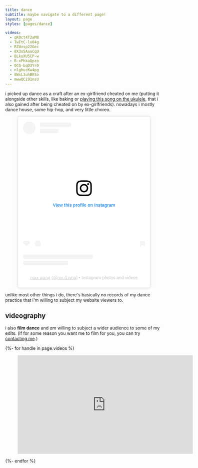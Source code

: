 ```yaml
---
title: dance
subtitle: maybe navigate to a different page!
layout: page
styles: [pages/dance]

videos:
  - qKOct4T2aM8
  - TwFtC-lxO4g
  - RZUxsp22Gec
  - 8X3oSAaoCqU
  - BLkuXU5CP-w
  - B-xPhkaQpzo
  - 0CG-bqD3Yr0
  - nlghucKw4pg
  - 8WsL3uhBESo
  - mwwQCi91nsU
---
```


i picked up dance as a craft after an ex-girlfriend cheated on me (putting it
alongside other skills, like baking or [playing this song on the ukulele][uke],
that i also gained after being cheated on by ex-girlfriends).  nowadays i
mostly dance house, some hip-hop, and very little choreo.

<figure class="instagram-figure">
  <blockquote
    class="instagram-media"
    data-instgrm-permalink="https://www.instagram.com/mx.d.wng/?utm_source=ig_embed&amp;utm_campaign=loading"
    data-instgrm-version="14"
    style="background: #FFF;
           border: 0;
           border-radius: 3px;
           box-shadow: 0 0 1px 0 rgba(0,0,0,0.5),0 1px 10px 0 rgba(0,0,0,0.15);
           margin:  1px;
           max-width: 540px;
           min-width: 326px;
           padding: 0;
           width: 99.375%;
           width: -webkit-calc(100% - 2px);
           width: calc(100% - 2px);">
    <div style="padding: 16px;">
      <a
        href="https://www.instagram.com/mx.d.wng/?utm_source=ig_embed&amp;utm_campaign=loading"
        style="background: #FFFFFF;
               line-height: 0;
               padding: 0 0;
               text-align: center;
               text-decoration: none;
               width: 100%;"
        target="_blank">
        <div style="display: flex;
                    flex-direction: row;
                    align-items: center;">
          <div style="background-color: #F4F4F4;
                      border-radius: 50%;
                      flex-grow: 0;
                      height: 40px;
                      margin-right: 14px;
                      width: 40px;"></div>
          <div style="display: flex;
                      flex-direction: column;
                      flex-grow: 1;
                      justify-content: center;">
            <div style="background-color: #F4F4F4;
                        border-radius: 4px;
                        flex-grow: 0;
                        height: 14px;
                        margin-bottom: 6px;
                        width: 100px;"></div>
            <div style="background-color: #F4F4F4;
                        border-radius: 4px;
                        flex-grow: 0;
                        height: 14px;
                        width: 60px;"></div>
          </div>
        </div>
        <div style="padding: 19% 0;"></div>
        <div style="display: block;
                    height: 50px;
                    margin: 0 auto 12px;
                    width: 50px;">
          <svg
            width="50px"
            height="50px"
            viewBox="0 0 60 60"
            version="1.1"
            xmlns="https://www.w3.org/2000/svg"
            xmlns:xlink="https://www.w3.org/1999/xlink">
            <g stroke="none" stroke-width="1" fill="none" fill-rule="evenodd">
              <g transform="translate(-511.000000, -20.000000)" fill="#000000">
                <g>
                  <path d="M556.869,30.41 C554.814,30.41 553.148,32.076 553.148,34.131 C553.148,36.186 554.814,37.852 556.869,37.852 C558.924,37.852 560.59,36.186 560.59,34.131 C560.59,32.076 558.924,30.41 556.869,30.41 M541,60.657 C535.114,60.657 530.342,55.887 530.342,50 C530.342,44.114 535.114,39.342 541,39.342 C546.887,39.342 551.658,44.114 551.658,50 C551.658,55.887 546.887,60.657 541,60.657 M541,33.886 C532.1,33.886 524.886,41.1 524.886,50 C524.886,58.899 532.1,66.113 541,66.113 C549.9,66.113 557.115,58.899 557.115,50 C557.115,41.1 549.9,33.886 541,33.886 M565.378,62.101 C565.244,65.022 564.756,66.606 564.346,67.663 C563.803,69.06 563.154,70.057 562.106,71.106 C561.058,72.155 560.06,72.803 558.662,73.347 C557.607,73.757 556.021,74.244 553.102,74.378 C549.944,74.521 548.997,74.552 541,74.552 C533.003,74.552 532.056,74.521 528.898,74.378 C525.979,74.244 524.393,73.757 523.338,73.347 C521.94,72.803 520.942,72.155 519.894,71.106 C518.846,70.057 518.197,69.06 517.654,67.663 C517.244,66.606 516.755,65.022 516.623,62.101 C516.479,58.943 516.448,57.996 516.448,50 C516.448,42.003 516.479,41.056 516.623,37.899 C516.755,34.978 517.244,33.391 517.654,32.338 C518.197,30.938 518.846,29.942 519.894,28.894 C520.942,27.846 521.94,27.196 523.338,26.654 C524.393,26.244 525.979,25.756 528.898,25.623 C532.057,25.479 533.004,25.448 541,25.448 C548.997,25.448 549.943,25.479 553.102,25.623 C556.021,25.756 557.607,26.244 558.662,26.654 C560.06,27.196 561.058,27.846 562.106,28.894 C563.154,29.942 563.803,30.938 564.346,32.338 C564.756,33.391 565.244,34.978 565.378,37.899 C565.522,41.056 565.552,42.003 565.552,50 C565.552,57.996 565.522,58.943 565.378,62.101 M570.82,37.631 C570.674,34.438 570.167,32.258 569.425,30.349 C568.659,28.377 567.633,26.702 565.965,25.035 C564.297,23.368 562.623,22.342 560.652,21.575 C558.743,20.834 556.562,20.326 553.369,20.18 C550.169,20.033 549.148,20 541,20 C532.853,20 531.831,20.033 528.631,20.18 C525.438,20.326 523.257,20.834 521.349,21.575 C519.376,22.342 517.703,23.368 516.035,25.035 C514.368,26.702 513.342,28.377 512.574,30.349 C511.834,32.258 511.326,34.438 511.181,37.631 C511.035,40.831 511,41.851 511,50 C511,58.147 511.035,59.17 511.181,62.369 C511.326,65.562 511.834,67.743 512.574,69.651 C513.342,71.625 514.368,73.296 516.035,74.965 C517.703,76.634 519.376,77.658 521.349,78.425 C523.257,79.167 525.438,79.673 528.631,79.82 C531.831,79.965 532.853,80.001 541,80.001 C549.148,80.001 550.169,79.965 553.369,79.82 C556.562,79.673 558.743,79.167 560.652,78.425 C562.623,77.658 564.297,76.634 565.965,74.965 C567.633,73.296 568.659,71.625 569.425,69.651 C570.167,67.743 570.674,65.562 570.82,62.369 C570.966,59.17 571,58.147 571,50 C571,41.851 570.966,40.831 570.82,37.631"></path>
                </g>
              </g>
            </g>
          </svg>
        </div>
        <div style="padding-top: 8px;">
          <div style="color: #3897f0;
                      font-family: Arial,sans-serif;
                      font-size: 14px;
                      font-style: normal;
                      font-weight: 550;
                      line-height: 18px;">
            View this profile on Instagram
          </div>
        </div>
        <div style="padding: 12.5% 0;"></div>
        <div style="display: flex; flex-direction: row; margin-bottom: 14px; align-items: center;">
          <div>
            <div style="background-color: #F4F4F4; border-radius: 50%; height: 12.5px; width: 12.5px; transform: translateX(0px) translateY(7px);"></div>
            <div style="background-color: #F4F4F4; height: 12.5px; transform: rotate(-45deg) translateX(3px) translateY(1px); width: 12.5px; flex-grow: 0; margin-right: 14px; margin-left: 2px;"></div>
            <div style="background-color: #F4F4F4; border-radius: 50%; height: 12.5px; width: 12.5px; transform: translateX(9px) translateY(-18px);"></div>
          </div>
          <div style="margin-left: 8px;">
            <div style=" background-color: #F4F4F4; border-radius: 50%; flex-grow: 0; height: 20px; width: 20px;"></div>
            <div style=" width: 0; height: 0; border-top: 2px solid transparent; border-left: 6px solid #f4f4f4; border-bottom: 2px solid transparent; transform: translateX(16px) translateY(-4px) rotate(30deg)"></div>
          </div>
          <div style="margin-left: auto;">
            <div style=" width: 0px; border-top: 8px solid #F4F4F4; border-right: 8px solid transparent; transform: translateY(16px);"></div>
            <div style=" background-color: #F4F4F4; flex-grow: 0; height: 12px; width: 16px; transform: translateY(-4px);"></div>
            <div style=" width: 0; height: 0; border-top: 8px solid #F4F4F4; border-left: 8px solid transparent; transform: translateY(-4px) translateX(8px);"></div>
          </div>
        </div>
        <div style="display: flex; flex-direction: column; flex-grow: 1; justify-content: center; margin-bottom: 24px;">
          <div style=" background-color: #F4F4F4; border-radius: 4px; flex-grow: 0; height: 14px; margin-bottom: 6px; width: 224px;"></div>
          <div style=" background-color: #F4F4F4; border-radius: 4px; flex-grow: 0; height: 14px; width: 144px;"></div>
        </div>
      </a>
      <p style="color: #c9c8cd;
                font-family: Arial,sans-serif;
                font-size: 14px;
                line-height: 17px;
                margin-bottom: 0;
                margin-top: 8px;
                overflow: hidden;
                padding: 8px 0 7px;
                text-align: center;
                text-overflow: ellipsis;
                white-space: nowrap;">
        <a
          href="https://www.instagram.com/mx.d.wng/?utm_source=ig_embed&amp;utm_campaign=loading"
          style="color: #c9c8cd;
                 font-family: Arial,sans-serif;
                 font-size: 14px;
                 font-style: normal;
                 font-weight: normal;
                 line-height: 17px;"
          target="_blank">
          max wang
        </a>
        (@<a href="https://www.instagram.com/mx.d.wng/?utm_source=ig_embed&amp;utm_campaign=loading" style=" color:#c9c8cd; font-family:Arial,sans-serif; font-size:14px; font-style:normal; font-weight:normal; line-height:17px;" target="_blank">mx.d.wng</a>) • Instagram photos and videos
      </p>
    </div>
  </blockquote>
  <script async src="//www.instagram.com/embed.js"></script>
</figure>

unlike most other things i do, there's basically no records of my dance
practice that i'm willing to subject my website viewers to.

## videography

i also **film dance** and _am_ willing to subject a wider audience to some of
my edits.  (if for some reason you want me to film for you, you can try
[contacting me](/contact/).)

{%- for handle in page.videos %}
<figure class="full youtube-figure">
  <iframe
    class="youtube"
    width="560"
    height="315"
    src="https://www.youtube-nocookie.com/embed/{{ handle }}"
    title="YouTube video player"
    frameborder="0"
    allow="accelerometer; autoplay; clipboard-write; encrypted-media; gyroscope; picture-in-picture"
    allowfullscreen>
  </iframe>
</figure>
{%- endfor %}

[uke]:  https://www.youtube.com/watch?v=qw6YL_l2YxA   "while my ukulele gently weeps"
